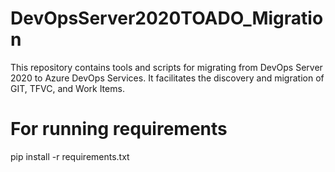 # DevOpsServer2020TOADO_Migration
This repository contains tools and scripts for migrating from DevOps Server 2020 to Azure DevOps Services. It facilitates the discovery and migration of GIT, TFVC, and Work Items.


# For running requirements
 pip install -r requirements.txt